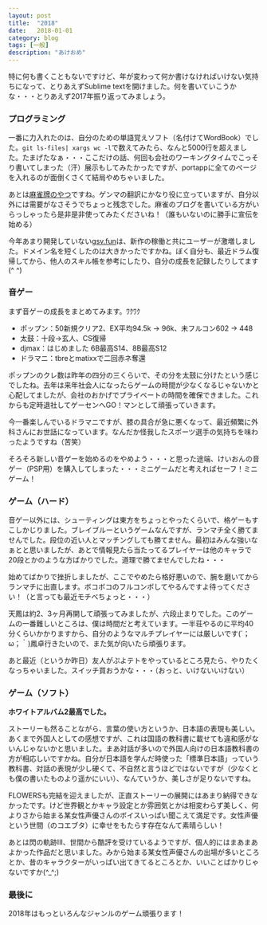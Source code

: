 ```yaml
---
layout: post
title:  "2018"
date:   2018-01-01
category: blog
tags: [一般]
description: "あけおめ"
---
```


特に何も書くこともないですけど、年が変わって何か書けなければいけない気持ちになって、とりあえずSublime textを開けました。何を書いていこうかな・・・とりあえず2017年振り返ってみましょう。

### プログラミング

一番に力入れたのは、自分のための単語覚えソフト（名付けてWordBook）でした。`git ls-files| xargs wc -l`で数えてみたら、なんと5000行を超えました。たまげたなぁ・・・ここだけの話、何回も会社のワーキングタイムでこっそり書いてしまった（汗）展示もしてみたかったですが、portappに全てのページを入れるのが面倒くさくて結局やめちゃいました。

あとは[麻雀牌のやつ](http://ssdh233.me/blog/2017/11/25/mtc.html)ですね。ゲンマの翻訳にかなり役に立っていますが、自分以外には需要がなさそうでちょっと残念でした。麻雀のブログを書いている方がいらっしゃったら是非是非使ってみたくださいね！（誰もいないのに勝手に宣伝を始める）

今年あまり開発していない[gsv.fun](http://gsv.fun)は、新作の稼働と共にユーザーが激増しました。ドメイン名を短くしたのは大きかったですかね。ぼく自分も、最近ドラム復帰してから、他人のスキル帳を参考にしたり、自分の成長を記録したりしてます(^ ^)

### 音ゲー

まず音ゲーの成長をまとめてみます。ﾜｸﾜｸ

* ポップン：50新規クリア2、EX平均94.5k -> 96k、未フルコン602 -> 448
* 太鼓：十段->玄人、CS復帰
* djmax：はじめました 6B最高S14、8B最高S12
* ドラマニ：tbreとmatixxで二回赤ネ奪還

ポップンのクレ数は昨年の四分の三くらいで、その分を太鼓に分けたという感じでしたね。去年は来年社会人になったらゲームの時間が少なくなるじゃないかと心配してましたが、会社のおかげでプライベートの時間を確保できました。これからも定時退社してゲーセンへGO！マンとして頑張っていきます。

今一番楽しんでいるドラマニですが、膝の具合が急に悪くなって、最近頻繁に外科さんにお世話になっています。なんだか怪我したスポーツ選手の気持ちを味わったようですね（苦笑）

そろそろ新しい音ゲーを始めるのをやめよう・・・と思った途端、けいおんの音ゲー（PSP用）を購入してしまった・・・ミニゲームだと考えればセーフ！ミニゲーム！

### ゲーム（ハード）

音ゲー以外には、シューティングは東方をちょっとやったくらいで、格ゲーもすこしかじりました。ブレイブルーというゲームなんですが、ランマチ全く勝てませんでした。段位の近い人とマッチングしても勝てません。最初はみんな強いなぁとと思いましたが、あとで情報見たら当たってるプレイヤーは他のキャラで20段とかのような方ばかりでした。道理で勝てませんでしたね・・・

始めてばかりで挫折しましたが、ここでやめたら格好悪いので、腕を磨いてからランマチに出直します。ボコボコのフルコンボしてやるんですよ待ってください！（と言っても最近モチベちょっと・・・）

天鳳は約2、3ヶ月再開して頑張ってみましたが、六段止まりでした。このゲームの一番難しいところは、僕は時間だと考えています。一半荘やるのに平均40分くらいかかりますから、自分のようなマルチプレイヤーには厳しいです(´；ω；｀)鳳卓行きたいので、また気が向いたら頑張ります。

あと最近（というか昨日）友人がぷよテトをやっているところ見たら、やりたくなっちゃいました。スイッチ買おうかな・・・（おっと、いけないいけない）

### ゲーム（ソフト）

**ホワイトアルバム2最高でした。**

ストーリーも然ることながら、言葉の使い方というか、日本語の表現も美しい。あくまで外国人としての感想ですが、これは国語の教科書に載せても違和感がないんじゃないかと思いました。まあ対話が多いので外国人向けの日本語教科書の方が相応しいですかね。自分が日本語を学んだ時使った「標準日本語」っていう教科書、対話の表現が少し硬くて、不自然と言うほどではないですが（少なくとも僕の書いたものより遥かにいい）、なんていうか、美しさが足りないですね。

FLOWERSも完結を迎えましたが、正直ストーリーの展開にはあまり納得できなかったです。けど世界観とかキャラ設定とか雰囲気とかは相変わらず美しく、何よりさから始まる某女性声優さんのボイスいっぱい聞こえて満足です。女性声優という世間（のコエブタ）に幸せをもたらす存在なんて素晴らしい！

あとは閃の軌跡III、世間から酷評を受けているようですが、個人的にはまあまあよかった作品だと思いました。みから始まる某女性声優さんの出場が多いところとか、昔のキャラクターがいっぱい出てきてるところとか、いいことばかりじゃないですか(^\_^;)

### 最後に

2018年はもっといろんなジャンルのゲーム頑張ります！
